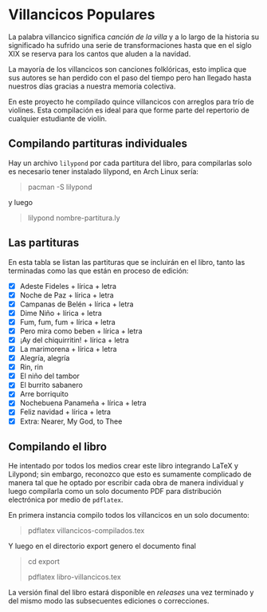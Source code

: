# Villancicos Populares

La palabra villancico significa _canción de la villa_ y a lo largo de la 
historia su significado ha sufrido una serie de transformaciones hasta que en
el siglo XIX se reserva para los cantos que aluden a la navidad.

La mayoría de los villancicos son canciones folklóricas, esto implica que sus 
autores se han perdido con el paso del tiempo pero han llegado hasta nuestros
días gracias a nuestra memoria colectiva.

En este proyecto he compilado quince villancicos con arreglos para trío de 
violines. Esta compilación es ideal para que forme parte del repertorio de 
cualquier estudiante de violín.

## Compilando partituras individuales

Hay un archivo `lilypond` por cada partitura del libro, para compilarlas
solo es necesario tener instalado lilypond, en Arch Linux sería:

> pacman -S lilypond

y luego

> lilypond nombre-partitura.ly

## Las partituras

En esta tabla se listan las partituras que se incluirán en el libro, tanto 
las terminadas como las que están en proceso de edición:

- [x] Adeste Fideles + lírica + letra
- [x] Noche de Paz + lírica + letra
- [x] Campanas de Belén + lírica + letra
- [x] Dime Niño + lírica + letra
- [x] Fum, fum, fum + lírica + letra
- [x] Pero mira como beben + lírica + letra
- [x] ¡Ay del chiquirritin! + lírica + letra
- [x] La marimorena + lírica + letra
- [x] Alegrı́a, alegrı́a
- [x] Rin, rin
- [x] El niño del tambor
- [x] El burrito sabanero
- [x] Arre borriquito
- [x] Nochebuena Panameña + lírica + letra
- [x] Feliz navidad + lírica + letra
- [x] Extra: Nearer, My God, to Thee

## Compilando el libro

He intentado por todos los medios crear este libro integrando LaTeX y Lilypond;
sin embargo, reconozco que esto es sumamente complicado de manera tal que he 
optado por escribir cada obra de manera individual y luego compilarla como un
solo documento PDF para distribución electrónica por medio de `pdflatex`.

En primera instancia compilo todos los villancicos en un solo documento:

> pdflatex villancicos-compilados.tex

Y luego en el directorio export genero el documento final

> cd export
>
> pdflatex libro-villancicos.tex

La versión final del libro estará disponible en *releases* una vez terminado y 
del mismo modo las subsecuentes ediciones o correcciones.